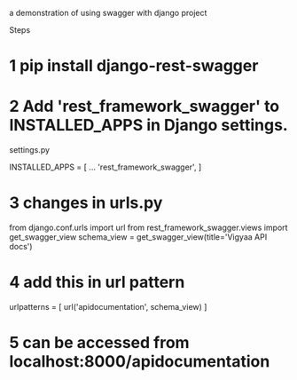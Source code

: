 a demonstration of using swagger with django project

Steps
# 1 pip install django-rest-swagger

# 2 Add 'rest_framework_swagger' to INSTALLED_APPS in Django settings.

settings.py

INSTALLED_APPS = [
    ...
    'rest_framework_swagger',
]

# 3 changes in urls.py

from django.conf.urls import url
from rest_framework_swagger.views import get_swagger_view
schema_view = get_swagger_view(title='Vigyaa API docs')

# 4 add this in url pattern
urlpatterns = [
    url('apidocumentation', schema_view)
] 


# 5 can be accessed from localhost:8000/apidocumentation

